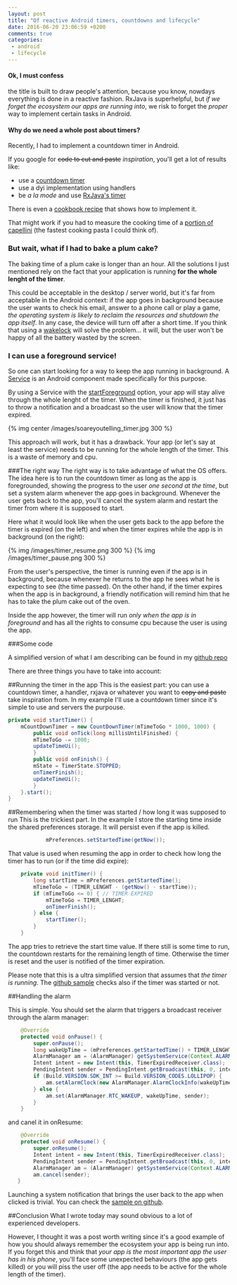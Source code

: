```yaml
---
layout: post
title: "Of reactive Android timers, countdowns and lifecycle"
date: 2016-06-20 23:06:59 +0200
comments: true
categories: 
 - android
 - lifecycle 
---
```


#### Ok, I must confess
the title is built to draw people's attention, because you know, nowdays everything is done in a reactive fashion. RxJava is superhelpful, but *if we forget the ecosystem our apps are running into*, we risk to forget the _proper_ way to implement certain tasks in Android. 


#### Why do we need a whole post about timers?
Recently, I had to implement a countdown timer in Android.

If you google for ~~code to cut and paste~~ _inspiration_, you'll get a lot of results like:

 - use a [countdown timer](https://developer.android.com/reference/android/os/CountDownTimer.html)
 - use a dyi implementation using handlers
 - be _a la mode_ and use [RxJava's timer](http://reactivex.io/documentation/operators/timer.html)

There is even a [cookbook recipe](https://androidcookbook.com/Recipe.seam;jsessionid=DF53064E03C7505C4EBF727E56E0728E?recipeId=1205) that shows how to implement it.

That might work if you had to measure the cooking time of a [portion of capellini](http://www.bettycrocker.com/how-to/tipslibrary/charts-timetables-measuring/timetable-cooking-pasta) (the fastest cooking pasta I could think of).

### But wait, what if I had to bake a plum cake?
The baking time of a plum cake is longer than an hour. All the solutions I just mentioned rely on the fact that your application is running **for the whole lenght of the timer**. 

This could be acceptable in the desktop / server world, but it's far from acceptable in the Android context: if the app goes in background because the user wants to check his email, answer to a phone call or play a game, *the operating system is likely to reclaim the resources and shutdown the app itself*. In any case, the device will turn off after a short time. If you think that using a [wakelock](https://developer.android.com/training/scheduling/wakelock.html) will solve the problem... it will, but the user won't be happy of all the battery wasted by the screen.

### I can use a foreground service!
So one can start looking for a way to keep the app running in background. A [Service](https://developer.android.com/guide/components/services.html) is an Android component made specifically for this purpose. 

By using a Service with the [startForeground](https://developer.android.com/guide/components/services.html#Foreground) option, your app will stay alive through the whole lenght of the timer. When the timer is finished, it just has to throw a notification and a broadcast so the user will know that the timer expired.

{% img center /images/soareyoutelling_timer.jpg 300 %}

This approach will work, but it has a drawback. Your app (or let's say at least the service) needs to be running for the whole length of the timer. This is a waste of memory and cpu.

###The right way
The right way is to take advantage of what the OS offers. The idea here is to run the countdown timer as long as the app is foregrounded, showing the progress to the user _one second at the time_, but set a system alarm whenever the app goes in background. Whenever the user gets back to the app, you'll cancel the system alarm and restart the timer from where it is supposed to start.

Here what it would look like when the user gets back to the app before the timer is expired (on the left) and when the timer expires while the app is in background (on the right):

{% img /images/timer_resume.png 300 %} {% img /images/timer_pause.png 300 %}

From the user's perspective, the timer is running even if the app is in background, because whenever he returns to the app he sees what he is expecting to see (the time passed). On the other hand, if the timer expires when the app is in background, a friendly notification will remind him that he has to take the plum cake out of the oven.

Inside the app however, the timer will run *only when the app is in foreground* and has all the rights to consume cpu because the user is using the app.


###Some code

A simplified version of what I am describing can be found in my [github repo](https://github.com/fedepaol/AndroidTimerSample)

There are three things you have to take into account:

##Running the timer in the app
This is the easiest part: you can use a countdown timer, a handler, rxjava or whatever you want to ~~copy and paste~~ take inspiration from.
In my example I'll use a countdown timer since it's simple to use and servers the purpouse.

```java
private void startTimer() {
    mCountDownTimer = new CountDownTimer(mTimeToGo * 1000, 1000) {
	    public void onTick(long millisUntilFinished) {
		mTimeToGo -= 1000;
		updateTimeUi();
	    }
	    public void onFinish() {
		mState = TimerState.STOPPED;
		onTimerFinish();
		updateTimeUi();
	    }
    }.start();
}
```

##Remembering when the timer was started / how long it was supposed to run
This is the trickiest part.
In the example I store the starting time inside the shared preferences storage. It will persist even if the app is killed.

```java
            mPreferences.setStartedTime(getNow());
```

That value is used when resuming the app in order to check how long the timer has to run (or if the time did expire):

```java
    private void initTimer() {
        long startTime = mPreferences.getStartedTime();
        mTimeToGo = (TIMER_LENGHT - (getNow() - startTime));
        if (mTimeToGo <= 0) { // TIMER EXPIRED
            mTimeToGo = TIMER_LENGHT;
            onTimerFinish();
        } else {
            startTimer();
        }
    }
```

The app tries to retrieve the start time value. If there still is  some time to run, the countdown restarts for the remaining length of time. Otherwise the timer is reset and the user is notified of the timer expiration.

Please note that this is a ultra simplified version that assumes that _the timer is running_. The [github sample](https://github.com/fedepaol/AndroidTimerSample) checks also if the timer was started or not.

##Handling the alarm

This is simple. You should set the alarm that triggers a broadcast receiver through the alarm manager:

```java
    @Override
    protected void onPause() {
        super.onPause();
        long wakeUpTime = (mPreferences.getStartedTime() + TIMER_LENGHT) * 1000;
        AlarmManager am = (AlarmManager) getSystemService(Context.ALARM_SERVICE);
        Intent intent = new Intent(this, TimerExpiredReceiver.class);
        PendingIntent sender = PendingIntent.getBroadcast(this, 0, intent, PendingIntent.FLAG_CANCEL_CURRENT);
        if (Build.VERSION.SDK_INT >= Build.VERSION_CODES.LOLLIPOP) {
            am.setAlarmClock(new AlarmManager.AlarmClockInfo(wakeUpTime, sender), sender);
        } else {
            am.set(AlarmManager.RTC_WAKEUP, wakeUpTime, sender);
        }
    }
```

and canel it in onResume:

```java
    @Override
    protected void onResume() {
        super.onResume();
        Intent intent = new Intent(this, TimerExpiredReceiver.class);
        PendingIntent sender = PendingIntent.getBroadcast(this, 0, intent, PendingIntent.FLAG_CANCEL_CURRENT);
        AlarmManager am = (AlarmManager) getSystemService(Context.ALARM_SERVICE);
        am.cancel(sender);
   }
```

Launching a system notification that brings the user back to the app when clicked is trivial. You can check the [sample on github](https://github.com/fedepaol/AndroidTimerSample).


##Conclusion
What I wrote today may sound obvious to a lot of experienced developers.

However, I thought it was a post worth writing since it's a good example of how you should always remember the ecosystem your app is being run into.
If you forget this and think that *your app is the most important app the user has in his phone*, you'll face some unexpected behaviours (the app gets killed) or you will piss the user off (the app needs to be active for the whole length of the timer).

